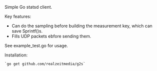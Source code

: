 Simple Go statsd client.

Key features:
 - Can do the sampling before building the measurement key, which can save
   Sprintf()s.
 - Fills UDP packets ebfore sending them.


See example_test.go for usage.

Installation:

    `go get github.com/realzeitmedia/g2s`

